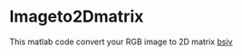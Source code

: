 # Imageto2Dmatrix
This matlab code convert your RGB image to 2D matrix
<a href="/pw.htmml">bsjv</a>
